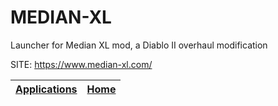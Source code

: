 # MEDIAN-XL
 
 Launcher for Median XL mod, a Diablo II overhaul modification
 
 SITE: https://www.median-xl.com/

 | [Applications](https://portable-linux-apps.github.io/apps.html) | [Home](https://portable-linux-apps.github.io)
 | --- | --- |
